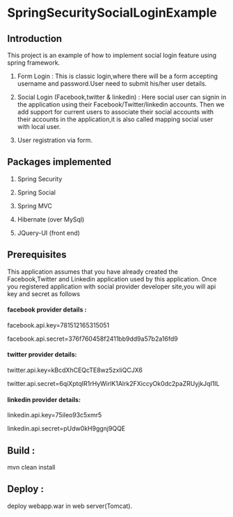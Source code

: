 # SpringSecuritySocialLoginExample

## Introduction
This project is an example of how to implement social login feature using spring framework.

1) Form Login : This is classic login,where there will be a form accepting username and password.User need to submit his/her user details.

2) Social Login (Facebook,twitter & linkedin) : Here social user can signin in the application using their Facebook/Twitter/linkedin accounts. Then we add support for current users to associate their social accounts with their accounts in the application,it is also called mapping social user with local user.

3) User registration via form.

## Packages implemented

1) Spring Security 

2) Spring Social

3) Spring MVC

4) Hibernate (over MySql)

5) JQuery-UI (front end)

## Prerequisites

This application assumes that you have already created the Facebook,Twitter and Linkedin application used by this application. Once you registered application with social provider developer site,you will api key  and secret as follows

#### facebook provider details :

facebook.api.key=781512165315051

facebook.api.secret=376f760458f2411bb9dd9a57b2a16fd9

#### twitter provider details:

twitter.api.key=kBcdXhCEQcTE8wz5zxliQCJX6

twitter.api.secret=6qiXptqIR1rHyWirlK1Alrk2FXiccyOk0dc2paZRUyjkJqI1IL

#### linkedin provider details:

linkedin.api.key=75ileo93c5xmr5

linkedin.api.secret=pUdw0kH9ggnj9QQE

## Build :

mvn clean install

## Deploy :
deploy webapp.war in web server(Tomcat).


